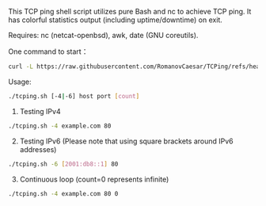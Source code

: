 This TCP ping shell script utilizes pure Bash and nc to achieve TCP ping. It has colorful statistics output (including uptime/downtime) on exit. 

Requires: nc (netcat-openbsd), awk, date (GNU coreutils). 

One command to start：

```bash
curl -L https://raw.githubusercontent.com/RomanovCaesar/TCPing/refs/heads/main/tcping.sh && chmod +x tcping.sh
```

Usage:

```bash
./tcping.sh [-4|-6] host port [count]
```

1. Testing IPv4

```bash
./tcping.sh -4 example.com 80 
```

2. Testing IPv6 (Please note that using square brackets around IPv6 addresses) 

```bash
./tcping.sh -6 [2001:db8::1] 80 
```

3. Continuous loop (count=0 represents infinite)

```bash
./tcping.sh -4 example.com 80 0 
```
